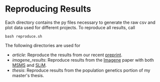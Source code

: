 # Reproducing Results

Each directory contains the py files necessary to generate the raw csv and plot data used for different projects. To reproduce all results, call

```
bash reproduce.sh
```

The following directories are used for

- *article*: Reproduce the results from our recent [preprint](https://www.biorxiv.org/content/10.1101/2023.02.26.530156v1).
- *imagene_results*: Reproduce results from the [Imagene](https://bmcbioinformatics.biomedcentral.com/articles/10.1186/s12859-019-2927-x) paper with both [MSMS](https://www.ncbi.nlm.nih.gov/pmc/articles/PMC2916717/) and [SLiM](https://messerlab.org/slim/).
- *thesis*: Reproduce results from the population genetics portion of my master's thesis.
